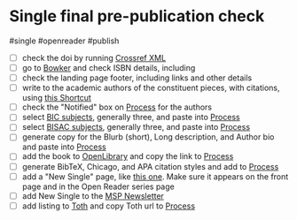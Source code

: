 # Single final pre-publication check

#single #openreader #publish

- [ ] check the doi by running [Crossref XML](shortcuts://run-shortcut?name=Crossref%20XML)
- [ ] go to [Bowker](https://www.myidentifiers.com/myid_sign_in?destination=) and check ISBN details, including 
- [ ] check the landing page footer, including links and other details
- [ ] write to the academic authors of the constituent pieces, with citations, using [this Shortcut](shortcuts://run-shortcut?name=msp%20author%20notification)
- [ ] check the "Notified" box on [Process](x-icabmobile://x-callback-url/open?url=https://airtable.com/tblzkOxyXgnB1LUKT/viwjT11J6bN3iD1zw?blocks=hide) for the authors
- [ ] select [BIC subjects](https://ns.editeur.org/bic_categories), generally three, and paste into [Process](x-icabmobile://x-callback-url/open?url=https://airtable.com/tblnzCOtlepm5AvFS/viwM0mr3Z6EGU5A5o?blocks=hide)
- [ ] select [BISAC subjects](https://bisg.org/page/BISACEdition), generally three, and paste into [Process](x-icabmobile://x-callback-url/open?url=https://airtable.com/tblnzCOtlepm5AvFS/viwM0mr3Z6EGU5A5o?blocks=hide)
- [ ] generate copy for the Blurb (short), Long description, and Author bio and paste into [Process](x-icabmobile://x-callback-url/open?url=https://airtable.com/tblnzCOtlepm5AvFS/viweYrLUTzouJejMH?blocks=hide)
- [ ] add the book to [OpenLibrary](https://openlibrary.org/books/add) and copy the link to [Process](x-icabmobile://x-callback-url/open?url=https://airtable.com/tblnzCOtlepm5AvFS/viwApIryc4XK0bA57?blocks=hide)
- [ ] generate BibTeX, Chicago, and APA citation styles and add to [Process](x-icabmobile://x-callback-url/open?url=https://airtable.com/tblnzCOtlepm5AvFS/viwnI0TlEjMJTsdj0?blocks=hide)
- [ ] add a "New Single" page, like [this one](https://www.mediastudies.press/dash/pub/te362n06). Make sure it appears on the front page and in the Open Reader series page
- [ ] add New Single to the [MSP Newsletter](drafts5://open?uuid=C00455ED-F2CA-4C11-97DC-0215E86C187E)
- [ ] add listing to [Toth](https://thoth.pub/admin/works) and copy Toth url to [Process](x-icabmobile://x-callback-url/open?url=https://airtable.com/tblnzCOtlepm5AvFS/viwApIryc4XK0bA57?blocks=hide)